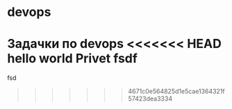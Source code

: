 # devops
Задачки по devops
<<<<<<< HEAD
hello world 
Privet
fsdf
=======
fsd
>>>>>>> 4671c0e564825d1e5cae1364321f57423dea3334
